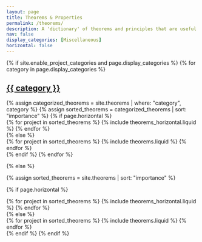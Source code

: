 ```yaml
---
layout: page
title: Theorems & Properties
permalink: /theorems/
description: A 'dictionary' of theorems and principles that are useful in studying for the Putnam and as a personal reference. 
nav: false
display_categories: [Miscellaneous]
horizontal: false
---
```


<!-- pages/theorems.md -->
<div class="theorems">
{% if site.enable_project_categories and page.display_categories %}
  <!-- Display categorized theorems -->
  {% for category in page.display_categories %}
  <a id="{{ category }}" href=".#{{ category }}">
    <h2 class="category">{{ category }}</h2>
  </a>
  {% assign categorized_theorems = site.theorems | where: "category", category %}
  {% assign sorted_theorems = categorized_theorems | sort: "importance" %}
  <!-- Generate cards for each project -->
  {% if page.horizontal %}
  <div class="container">
    <div class="row row-cols-1 row-cols-md-2">
    {% for project in sorted_theorems %}
      {% include theorems_horizontal.liquid %}
    {% endfor %}
    </div>
  </div>
  {% else %}
  <div class="row row-cols-1 row-cols-md-3">
    {% for project in sorted_theorems %}
      {% include theorems.liquid %}
    {% endfor %}
  </div>
  {% endif %}
  {% endfor %}

{% else %}

<!-- Display theorems without categories -->

{% assign sorted_theorems = site.theorems | sort: "importance" %}

  <!-- Generate cards for each project -->

{% if page.horizontal %}

  <div class="container">
    <div class="row row-cols-1 row-cols-md-2">
    {% for project in sorted_theorems %}
      {% include theorems_horizontal.liquid %}
    {% endfor %}
    </div>
  </div>
  {% else %}
  <div class="row row-cols-1 row-cols-md-3">
    {% for project in sorted_theorems %}
      {% include theorems.liquid %}
    {% endfor %}
  </div>
  {% endif %}
{% endif %}
</div>
